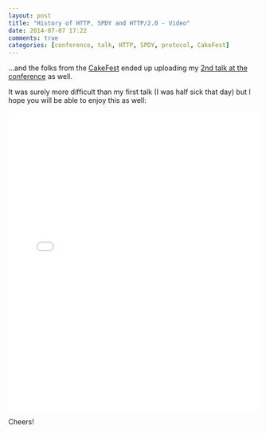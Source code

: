 ```yaml
---
layout: post
title: "History of HTTP, SPDY and HTTP/2.0 - Video"
date: 2014-07-07 17:22
comments: true
categories: [conference, talk, HTTP, SPDY, protocol, CakeFest]
---
```


...and the folks from the [CakeFest](http://cakefest.org/) ended up
uploading my [2nd talk at the conference](http://www.slideshare.net/odino/http-colon-slash-slash-end-of-the-road-cakefest-2013-in-san-francisco)
as well.

<!-- more -->

It was surely more difficult than my first talk (I was half sick that day)
but I hope you will be able to enjoy this as well:

<iframe width="100%" height="600px" src="//www.youtube.com/embed/PdClg5bMcow" frameborder="0" allowfullscreen></iframe>

Cheers!